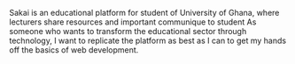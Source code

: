 Sakai is an educational platform for student of University of Ghana, where lecturers share resources and important communique to student
As someone who wants to transform the educational sector through technology, I want to replicate the platform as best as I can to get my hands off the basics of web development.
